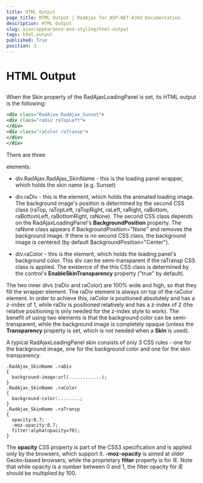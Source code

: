 ```yaml
---
title: HTML Output
page_title: HTML Output | RadAjax for ASP.NET AJAX Documentation
description: HTML Output
slug: ajax/appearance-and-styling/html-output
tags: html,output
published: True
position: 3
---
```


# HTML Output



## 

When the Skin property of the RadAjaxLoadingPanel is set, its HTML output is the following:

````XML
<div class="RadAjax RadAjax_Sunset">
<div class="raDiv raTopLeft">
</div>
<div class="raColor raTransp">
</div>
</div>
````



There are three <div> elements:

* div.RadAjax.RadAjax_SkinName - this is the loading panel wrapper, which holds the skin name (e.g. Sunset)

* div.raDiv - this is the element, which holds the animated loading image. The background image's position is determined by the second CSS class (raTop, raTopLeft, raTopRight, raLeft, raRight, raBottom, raBottomLeft, raBottomRight, raNone). The second CSS class depends on the RadAjaxLoadingPanel's **BackgroundPosition** property. The raNone class appears if BackgroundPosition="None" and removes the background image. If there is no second CSS class, the background image is centered (by default BackgroundPosition="Center").

* div.raColor - this is the element, which holds the loading panel's background color. This div can be semi-transparent if the raTransp CSS class is applied. The existence of the this CSS class is determined by the control's **EnableSkinTransparency** property ("true" by default).

The two inner divs (raDiv and raColor) are 100% wide and high, so that they fill the wrapper element. The raDiv element is always on top of the raColor element. In order to achieve this, raColor is positioned absolutely and has a z-index of 1, while raDiv is positioned relatively and has a z-index of 2 (the relative positioning is only needed for the z-index style to work). The benefit of using two elements is that the background color can be semi-transparent, while the background image is completely opaque (unless the **Transparency** property is set, which is not needed when a **Skin** is used).


A typical RadAjaxLoadingPanel skin consists of only 3 CSS rules - one for the background image, one for the background color and one for the skin transparency.



````ASP.NET
.RadAjax_SkinName .raDiv 
{ 
  background-image:url(............); 
} 
.RadAjax_SkinName .raColor 
{ 
  background-color:........; 
} 
.RadAjax_SkinName .raTransp 
{ 
  opacity:0.7;
  -moz-opacity:0.7; 
  filter:alpha(opacity=70); 
}
````



The **opacity** CSS property is part of the CSS3 specification and is applied only by the browsers, which support it. **-moz-opacity** is aimed at older Gecko-based browsers, while the proprietary **filter** property is for IE. Note that while opacity is a number between 0 and 1, the filter opacity for IE should be multiplied by 100.


